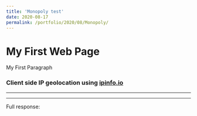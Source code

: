 ```yaml
--- 
title: 'Monopoly test' 
date: 2020-08-17 
permalink: /portfolio/2020/08/Monopoly/ 
---
```

<h1>My First Web Page</h1>
<p>My First Paragraph</p>
<script src="https://ajax.googleapis.com/ajax/libs/jquery/3.5.1/jquery.min.js"></script>
<script type="text/javascript">
$.get("https://ipinfo.io/json", function (response) {
    $("#ip").html("IP: " + response.ip);
    $("#address").html("Location: " + response.city + ", " + response.region);
    $("#details").html(JSON.stringify(response, null, 4));
}, "jsonp");

</script>


<h3>Client side IP geolocation using <a href="http://ipinfo.io">ipinfo.io</a></h3>

<hr/>
<div id="ip"></div>
<div id="address"></div>
<hr/>Full response: <pre id="details"></pre>


<div id="details"></div>
